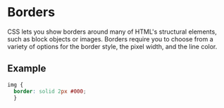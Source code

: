 # Borders
CSS lets you show borders around many of HTML's structural elements, such as block objects or images. Borders require you to choose from a variety of options for the border style, the pixel width, and the line color.

## Example

```css
img {
  border: solid 2px #000;
  }
```
